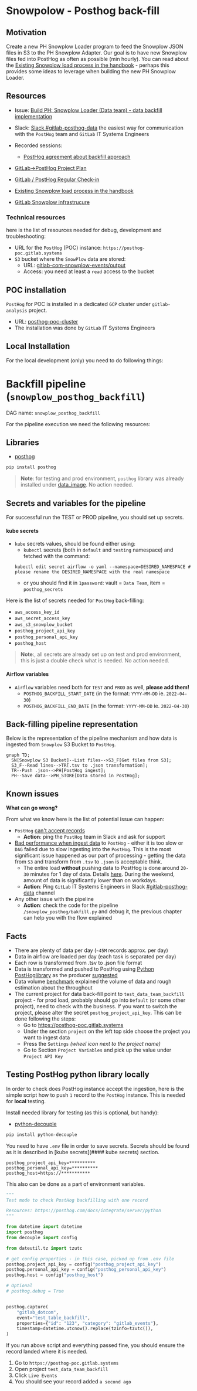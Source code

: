 # Snowpolow - Posthog back-fill

## Motivation 

Create a new PH Snowplow Loader program to feed the Snowplow JSON files in S3 to the PH Snowplow Adapter.
Our goal is to have new Snowplow files fed into PostHog as often as possible (min hourly). 
You can read about the [Existing Snowplow load process in the handbook](https://about.gitlab.com/handbook/business-technology/data-team/platform/snowplow/) - perhaps this provides some ideas to leverage when building the new PH Snowplow Loader.

## Resources 

* Issue: [Build PH: Snowplow Loader (Data team) - data backfill implementation](https://gitlab.com/gitlab-data/analytics/-/issues/13055)
* Slack: [Slack #gitlab-posthog-data](https://gitlab.slack.com/archives/C02QQGGG6FJ/p1654690509663749?thread_ts=1654635836.118379&cid=C02QQGGG6FJ) the easiest way for communication with the `PostHog` team and `GitLab` IT Systems Engineers
* Recorded sessions:
    * [PostHog agreement about backfill approach](https://www.youtube.com/watch?v=k-a5a1tybWM) 

* [GitLab->PostHog Project Plan](https://docs.google.com/spreadsheets/d/1zsm-vGz1cuwO0x-5HH0grpP6Oj3c_Y6trED6A11ipDY/edit#gid=0)
* [GitLab / PostHog Regular Check-in](https://docs.google.com/document/d/1mSzO7bdJwGP2OHz7Xig1u7ZwdkqiyjhQO3v632md5nE/edit#)
* [Existing Snowplow load process in the handbook](https://about.gitlab.com/handbook/business-technology/data-team/platform/snowplow/)
* [GitLab Snowplow infrastrucure](https://docs.gitlab.com/ee/development/snowplow/infrastructure.html)


### Technical resources 

here is the list of resources needed for debug, development and troubleshooting:
* URL for the `PostHog` (POC) instance: `https://posthog-poc.gitlab.systems`
* `S3` bucket where the `SnowPlow` data are stored: 
    * URL: [gitlab-com-snowplow-events/output](https://s3.console.aws.amazon.com/s3/buckets/gitlab-com-snowplow-events?region=us-east-1&prefix=output/&showversions=false)
    * Access: you need at least a `read` access to the bucket

## POC installation

`PostHog` for POC is installed in a dedicated `GCP` cluster under `gitlab-analysis` project.
* URL: [posthog-poc-cluster](https://console.cloud.google.com/kubernetes/clusters/details/us-west1-c/posthog-poc-cluster/details?project=gitlab-analysis)
* The installation was done by `GitLab` IT Systems Engineers

## Local Installation

For the local development (only) you need to do following things:

# Backfill pipeline (`snowplow_posthog_backfill`)

DAG name: `snowplow_posthog_backfill`

For the pipeline execution we need the following resources:

## Libraries

* [posthog](https://posthog.com/docs/integrate/server/python)
```bash
pip install posthog
```
    
> **Note**: for testing and prod environment, `posthog` library was already installed under [data_image](https://gitlab.com/gitlab-data/data-image/-/blob/master/data_image/requirements.txt#L29). No action needed.
   
## Secrets and variables for the pipeline

For successful run the TEST or PROD pipeline, you should set up secrets.

#### kube secrets 
* `kube` secrets values, should be found either using:
    * `kubectl` secrets (both in `default` and `testing` namespace) and fetched with the command:
    ```
    kubectl edit secret airflow -o yaml --namespace=DESIRED_NAMESPACE # please rename the DESIRED_NAMESPACE with the real namespace
    ```
    * or you should find it in `1password`: vault = `Data Team`, item = `posthog_secrets`

Here is the list of secrets needed for `PostHog` back-filling:
* `aws_access_key_id`
* `aws_secret_access_key`
* `aws_s3_snowplow_bucket`
* `posthog_project_api_key`
* `posthog_personal_api_key `
* `posthog_host`

> **Note**:, all secrets are already set up on test and prod environment, this is just a double check what is needed. No action needed.

#### Airflow variables

* `Airflow` variables need both for `TEST` and `PROD` as well, **please add them!**
    * `POSTHOG_BACKFILL_START_DATE` (in the format: `YYYY-MM-DD` ie. `2022-04-30`)
    * `POSTHOG_BACKFILL_END_DATE` (in the format: `YYYY-MM-DD` ie. `2022-04-30`) 

## Back-filling pipeline representation

Below is the representation of the pipeline mechanism and how data is ingested from `Snowplow` S3 Bucket to `PostHog`.

```mermaid
graph TD;
  SN[Snowplow S3 Bucket]--List files-->S3_F[Get files from S3];
  S3_F--Read lines-->TR[.tsv to .json transformation];
  TR--Push .json-->PH[PostHog ingest];
  PH--Save data-->PH_STORE[Data stored in PostHog];
```

## Known issues

**What can go wrong?** 

From what we know here is the list of potential issue can happen:
* `PostHog` [can't accept records](https://gitlab.com/gitlab-data/analytics/-/issues/13055#note_1010756609)
    * **Action**: ping the `PostHog` team in Slack and ask for support
* [Bad performance when ingest data](https://gitlab.com/gitlab-data/analytics/-/issues/13055#note_1010079665) to `PostHog` - either it is too slow or `DAG` failed due to slow ingesting into the `PostHog`. This is the most significant issue happened as our part of processing - getting the data from `S3` and transform from `.tsv` to `.json` is acceptable think.
    * The entire load **without** pushing data to PostHog is done around `20-30` minutes for 1 day of data. Details [here](https://gitlab.com/gitlab-data/analytics/-/issues/13055#note_1008150746). During the weekend, amount of data is significantly lower than on workdays. 
    * **Action**: Ping `GitLab` IT Systems Engineers in Slack [#gitlab-posthog-data](https://gitlab.slack.com/archives/C02QQGGG6FJ/p1654690509663749?thread_ts=1654635836.118379&cid=C02QQGGG6FJ) channel 
* Any other issue with the pipeline
    * **Action**: check the code for the pipeline `/snowplow_posthog/bakfill.py` and debug it, the previous chapter can help you with the flow explained

## Facts

* There are plenty of data per day (`~45M` records approx. per day)
* Data in airflow are loaded per day (each task is separated per day)
* Each row is transformed from .tsv to .json file format
* Data is transformed and pushed to PostHog using [Python PostHoglibrary](https://posthog.com/docs/integrate/server/python) as the producer [suggested](https://posthog.com/docs/integrate/ingest-historic-data)
* Data volume [benchmark](https://gitlab.com/gitlab-data/analytics/-/issues/13055#note_1012031398) explained the volume of data and rough estimation about the throughout
* The current project for data back-fill point to `test_data_team_backfill` project - for prod load, probably should go into `Default` (or some other project), need to check with the business. If you want to switch the project, please alter the secret `posthog_project_api_key`. 
This can be done following the steps:
    * Go to https://posthog-poc.gitlab.systems
    * Under the section `project` on the left top side choose the project you want to ingest data
    * Press the `Settings` _(wheel icon next to the project name)_
    * Go to Section `Project Variables` and pick up the value under `Project API Key`

## Testing PostHog python library locally

In order to check does PostHog instance accept the ingestion, here is the simple script how to push `1` record to the `PostHog` instance.
This is needed for **local** testing. 

Install needed library for testing (as this is optional, but handy):
* [python-decouple](https://pypi.org/project/python-decouple/)

```python
pip install python-decouple
```

You need to have `.env` file in order to save secrets. Secrets should be found as it is described in [kube secrets](#### kube secrets) section.  
```dotenv
posthog_project_api_key=**********
posthog_personal_api_key=**********
posthog_host=https://***********
```

This also can be done as a part of environment variables.

```python
"""
Test mode to check PostHog backfilling with one record

Resources: https://posthog.com/docs/integrate/server/python
"""

from datetime import datetime
import posthog
from decouple import config

from dateutil.tz import tzutc

# get config properties - in this case, picked up from .env file
posthog.project_api_key = config("posthog_project_api_key")
posthog.personal_api_key = config("posthog_personal_api_key")
posthog.host = config("posthog_host")

# Optional
# posthog.debug = True


posthog.capture(
    "gitlab_dotcom",
    event="test_table_backfill",
    properties={"id": "123", "category": "gitlab_events"},
    timestamp=datetime.utcnow().replace(tzinfo=tzutc()),
)

```

If you run above script and everything passed fine, you should ensure the record landed where it is needed.
1. Go to `https://posthog-poc.gitlab.systems`
2. Open project `test_data_team_backfill`
3. Click `Live Events`
4. You should see your record added `a second ago`
